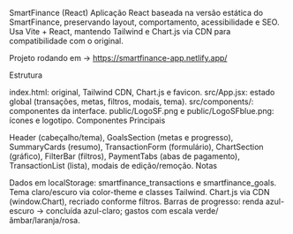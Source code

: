 SmartFinance (React)
Aplicação React baseada na versão estática do SmartFinance, preservando layout, comportamento, acessibilidade e SEO. Usa Vite + React, mantendo Tailwind e Chart.js via CDN para compatibilidade com o original.

Projeto rodando em -> https://smartfinance-app.netlify.app/

Estrutura

index.html: <head> original, Tailwind CDN, Chart.js e favicon.
src/App.jsx: estado global (transações, metas, filtros, modais, tema).
src/components/: componentes da interface.
public/LogoSF.png e public/LogoSFblue.png: ícones e logotipo.
Componentes Principais

Header (cabeçalho/tema), GoalsSection (metas e progresso), SummaryCards (resumo),
TransactionForm (formulário), ChartSection (gráfico), FilterBar (filtros),
PaymentTabs (abas de pagamento), TransactionList (lista), modais de edição/remoção.
Notas

Dados em localStorage: smartfinance_transactions e smartfinance_goals.
Tema claro/escuro via color-theme e classes Tailwind.
Chart.js via CDN (window.Chart), recriado conforme filtros.
Barras de progresso: renda azul-escuro → concluída azul-claro; gastos com escala verde/âmbar/laranja/rosa.
